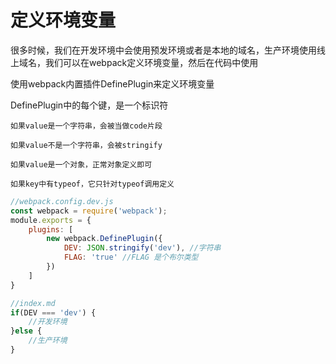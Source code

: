 # 定义环境变量
很多时候，我们在开发环境中会使用预发环境或者是本地的域名，生产环境使用线上域名，我们可以在webpack定义环境变量，然后在代码中使用

使用webpack内置插件DefinePlugin来定义环境变量

DefinePlugin中的每个键，是一个标识符
```
如果value是一个字符串，会被当做code片段

如果value不是一个字符串，会被stringify

如果value是一个对象，正常对象定义即可

如果key中有typeof，它只针对typeof调用定义
```

```js
//webpack.config.dev.js
const webpack = require('webpack');
module.exports = {
    plugins: [
        new webpack.DefinePlugin({
            DEV: JSON.stringify('dev'), //字符串
            FLAG: 'true' //FLAG 是个布尔类型
        })
    ]
}
```
```js
//index.md
if(DEV === 'dev') {
    //开发环境
}else {
    //生产环境
}
```
